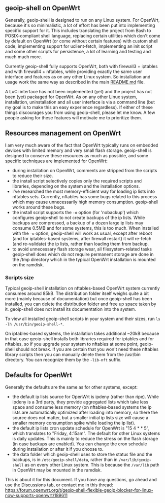 ## geoip-shell on OpenWrt

Generally, geoip-shell is designed to run on any Linux system. For OpenWrt, because it's so minimalistic, a lot of effort has been put into implementing specific support for it. This includes translating the project from Bash to POSIX-compliant shell language, replacing certain utilities which don't come by default on OpenWrt (or come without certain features) with custom shell code, implementing support for uclient-fetch, implementing an init script and some other scripts for persistence, a lot of learning and testing and much much more.

Currently geoip-shell fully supports OpenWrt, both with firewall3 + iptables and with firewall4 + nftables, while providing exactly the same user interface and features as on any other Linux system. So installation and usage work the same way as described in the main [README.md](/README.md) file.

A LuCi interface has not been implemented (yet) and the project has not been (yet) packaged for OpenWrt. As on any other Linux system, installation, uninstallation and all user interface is via a command line (but my goal is to make this an easy experience regardless). If either of these things discourages you from using geoip-shell, please let me know. A few people asking for these features will motivate me to prioritize them.

## Resources management on OpenWrt
I am very much aware of the fact that OpenWrt typically runs on embedded devices with limited memory and very small flash storage. geoip-shell is designed to conserve these resources as much as possible, and some specific techniques are implemented for OpenWrt:
- during installation on OpenWrt, comments are stripped from the scripts to reduce their size.
- the install script selectively copies only the required scripts and libraries, depending on the system and the installation options.
- I've researched the most memory-efficient way for loading ip lists into nftables sets. Currently, nftables has some bugs related to this process which may cause unnecessarily high memory consumption. geoip-shell works around these bugs.
- the install script supports the `-o` option (for 'nobackup') which configures geoip-shell to not create backups of the ip lists. While backups are compressed, a backup of a dozen large ip lists may consume 0.5MB and for some systems, this is too much. When installed with the `-o` option, geoip-shell will work as usual, except after reboot (and for iptables-based systems, after firewall restart) it will re-fetch (and re-validate) the ip lists, rather than loading them from backup.
- to avoid unnecessary flash storage wear, all filesystem-related tasks geoip-shell does which do not require permanent storage are done in the /tmp directory which in the typical OpenWrt installation is mounted on the ramdisk.

### Scripts size
Typical geoip-shell installation on nftables-based OpenWrt system currently consumes around 85kB. The distribution folder itself weighs quite a bit more (mainly because of documentation) but once geoip-shell has been installed, you can delete the distribution folder and free up space taken by it. geoip-shell does not install its documentation into the system.

To view all installed geoip-shell scripts in your system and their sizes, run `ls -lh /usr/bin/geoip-shell-*`.

On iptables-based systems, the installation takes additional ~20kB because in that case geoip-shell installs both libraries required for iptables and for nftables, so if you upgrade your system to nftables at some point, geoip-shell should not break. If you are certain that you won't need these nftables library scripts then you can manually delete them from the /usr/bin directory. You can recognize them by the `-lib-nft` suffix.

## Defaults for OpenWrt
Generally the defaults are the same as for other systems, except:
- the default ip lists source for OpenWrt is ipdeny (rather than ripe). While ipdeny is a 3rd party, they provide aggregated lists which take less space and consume less memory (on nftables-based systems the ip lists are automatically optimized after loading into memory, so there the source does not matter, but a smaller initial ip lists size will cause a smaller memory consumption spike while loading the ip list).
- the default ip lists cron update schedule for OpenWrt is "15 4 * * 5", which translates to "Friday, 4:15am". The default for other Linux systems is daily updates. This is mainly to reduce the stress on the flash storage (in case backups are enabled). You can change the cron schedule during installation or after it if you choose to.
- the data folder which geoip-shell uses to store the status file and the backups, is in `/etc/geoip-shell/data`, rather than in `/var/lib/geoip-shell` as on every other Linux system. This is because the `/var/lib` path in OpenWrt may be mounted in the ramdisk.

This is about it for this document. If you have any questions, go ahead and use the Discussions tab, or contact me in this thread:
https://forum.openwrt.org/t/geoip-shell-flexible-geoip-blocker-for-linux-now-supports-openwrt/189611
